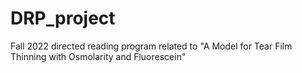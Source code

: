 # DRP_project
Fall 2022 directed reading program related to "A Model for Tear Film Thinning with Osmolarity and Fluorescein"
